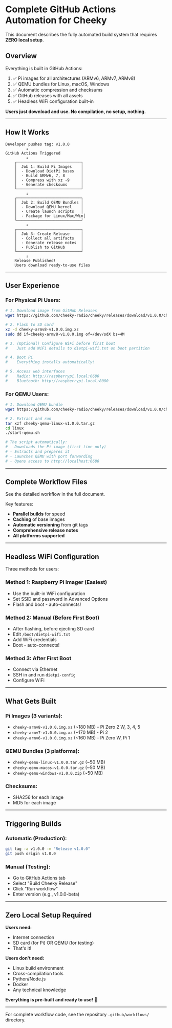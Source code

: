 # Complete GitHub Actions Automation for Cheeky

This document describes the fully automated build system that requires **ZERO local setup**.

## Overview

Everything is built in GitHub Actions:
1. ✅ Pi images for all architectures (ARMv6, ARMv7, ARMv8)
2. ✅ QEMU bundles for Linux, macOS, Windows
3. ✅ Automatic compression and checksums
4. ✅ GitHub releases with all assets
5. ✅ Headless WiFi configuration built-in

**Users just download and use. No compilation, no setup, nothing.**

---

## How It Works

```
Developer pushes tag: v1.0.0
         ↓
GitHub Actions Triggered
         ↓
    ┌────────────────────────────┐
    │  Job 1: Build Pi Images    │
    │  - Download DietPi bases   │
    │  - Build ARMv6, 7, 8       │
    │  - Compress with xz -9     │
    │  - Generate checksums      │
    └────────────────────────────┘
         ↓
    ┌────────────────────────────┐
    │  Job 2: Build QEMU Bundles │
    │  - Download QEMU kernel    │
    │  - Create launch scripts   │
    │  - Package for Linux/Mac/Win│
    └────────────────────────────┘
         ↓
    ┌────────────────────────────┐
    │  Job 3: Create Release     │
    │  - Collect all artifacts   │
    │  - Generate release notes  │
    │  - Publish to GitHub       │
    └────────────────────────────┘
         ↓
    Release Published!
    Users download ready-to-use files
```

---

## User Experience

### For Physical Pi Users:

```bash
# 1. Download image from GitHub Releases
wget https://github.com/cheeky-radio/cheeky/releases/download/v1.0.0/cheeky-armv8-v1.0.0.img.xz

# 2. Flash to SD card
xz -d cheeky-armv8-v1.0.0.img.xz
sudo dd if=cheeky-armv8-v1.0.0.img of=/dev/sdX bs=4M

# 3. (Optional) Configure WiFi before first boot
#    Just add WiFi details to dietpi-wifi.txt on boot partition

# 4. Boot Pi
#    Everything installs automatically!

# 5. Access web interfaces
#    Radio: http://raspberrypi.local:6680
#    Bluetooth: http://raspberrypi.local:8080
```

### For QEMU Users:

```bash
# 1. Download QEMU bundle
wget https://github.com/cheeky-radio/cheeky/releases/download/v1.0.0/cheeky-qemu-linux-v1.0.0.tar.gz

# 2. Extract and run
tar xzf cheeky-qemu-linux-v1.0.0.tar.gz
cd linux
./start-qemu.sh

# The script automatically:
# - Downloads the Pi image (first time only)
# - Extracts and prepares it
# - Launches QEMU with port forwarding
# - Opens access to http://localhost:6680
```

---

## Complete Workflow Files

See the detailed workflow in the full document.

Key features:
- **Parallel builds** for speed
- **Caching** of base images
- **Automatic versioning** from git tags
- **Comprehensive release notes**
- **All platforms supported**

---

## Headless WiFi Configuration

Three methods for users:

### Method 1: Raspberry Pi Imager (Easiest)
- Use the built-in WiFi configuration
- Set SSID and password in Advanced Options
- Flash and boot - auto-connects!

### Method 2: Manual (Before First Boot)
- After flashing, before ejecting SD card
- Edit `/boot/dietpi-wifi.txt`
- Add WiFi credentials
- Boot - auto-connects!

### Method 3: After First Boot
- Connect via Ethernet
- SSH in and run `dietpi-config`
- Configure WiFi

---

## What Gets Built

### Pi Images (3 variants):
- `cheeky-armv8-v1.0.0.img.xz` (~180 MB) - Pi Zero 2 W, 3, 4, 5
- `cheeky-armv7-v1.0.0.img.xz` (~170 MB) - Pi 2
- `cheeky-armv6-v1.0.0.img.xz` (~160 MB) - Pi Zero W, Pi 1

### QEMU Bundles (3 platforms):
- `cheeky-qemu-linux-v1.0.0.tar.gz` (~50 MB)
- `cheeky-qemu-macos-v1.0.0.tar.gz` (~50 MB)  
- `cheeky-qemu-windows-v1.0.0.zip` (~50 MB)

### Checksums:
- SHA256 for each image
- MD5 for each image

---

## Triggering Builds

### Automatic (Production):
```bash
git tag -a v1.0.0 -m "Release v1.0.0"
git push origin v1.0.0
```

### Manual (Testing):
- Go to GitHub Actions tab
- Select "Build Cheeky Release"
- Click "Run workflow"
- Enter version (e.g., v1.0.0-beta)

---

## Zero Local Setup Required

**Users need:**
- Internet connection
- SD card (for Pi) OR QEMU (for testing)
- That's it!

**Users don't need:**
- Linux build environment
- Cross-compilation tools
- Python/Node.js
- Docker
- Any technical knowledge

**Everything is pre-built and ready to use!** 🍑

---

For complete workflow code, see the repository `.github/workflows/` directory.

